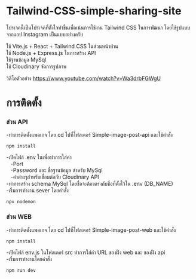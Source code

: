 # Tailwind-CSS-simple-sharing-site

โปรเจคนี้เป็นโปรเจคที่ตั้งใจทำขึ้นเพื่อเน้นการใช้งาน Tailwind CSS ในการพัฒนา โดยใช้รูปแบบจากแอป Instagram เป็นแบบอย่างครับ

ใช้ Vite.js + React + Tailwind CSS ในส่วนหน้าบ้าน </br>
ใช้ Node.js + Express.js ในการสร้าง API </br>
ใช้ฐานข้อมูล MySql </br>
ใช้ Cloudinary จัดการรูปภาพ </br>

วิดีโอตัวอย่าง https://www.youtube.com/watch?v=Wa3drbFGWgU </br>

# การติดตั้ง
### ส่วน API 
-ทำการติดตั้งแพคเกจ โดย cd ไปที่โฟลเดอร์ Simple-image-post-api และใช้คำสั่ง 
```
npm install
```

-เปิดไฟล์ .env ในเพื่อทำการใส่ค่า </br>
  &nbsp;&nbsp;&nbsp;-Port </br> 
  &nbsp;&nbsp;&nbsp;-Password และ ชื่อฐานข้อมูล สำหรับ MySql </br>
  &nbsp;&nbsp;&nbsp;-ค่าต่างๆสำหรับเชื่อมต่อกับ Cloudinary API </br>
-ทำการสร้าง schema MySql โดยชื่อจะต้องตรงกับชื่อที่ตั้งไว้ใน .env (DB_NAME) </br>
-เริ่มการทำงาน sever โดยคำสั่ง 
```
npx nodemon
```

### ส่วน WEB 
-ทำการติดตั้งแพคเกจ โดย cd ไปที่โฟลเดอร์ Simple-image-post-web และใช้คำสั่ง 
```
npm install
```
-เปิดไฟล์ env.js ในโฟลเดอร์ src ทำการใส่ค่า URL ของฝั่ง web และ ของฝั่ง api </br>
-เริ่มการทำงานโดยคำสั่ง 
```
npm run dev
```
